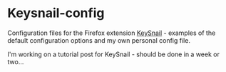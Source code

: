 Keysnail-config
===============

Configuration files for the Firefox extension [KeySnail](https://github.com/mooz/keysnail/wiki) - examples of the default configuration options and my own personal config file.

I'm working on a tutorial post for KeySnail - should be done in a week or two...